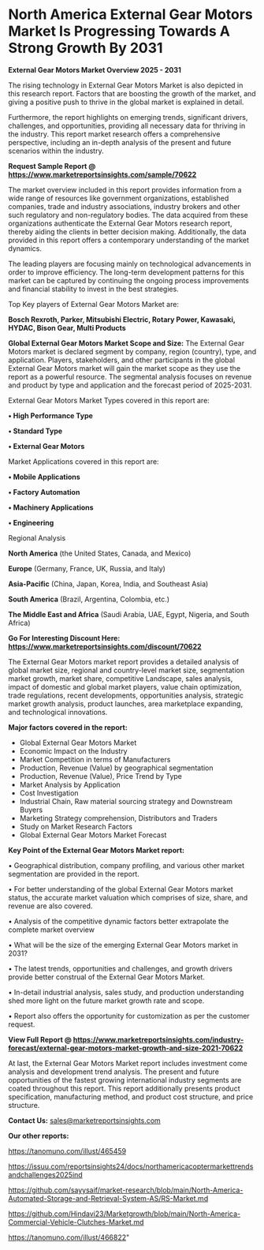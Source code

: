  # North America External Gear Motors Market Is Progressing Towards A Strong Growth By 2031

<Strong> External Gear Motors Market Overview 2025 - 2031</strong>

The rising technology in External Gear Motors Market is also depicted in this research report. Factors that are boosting the growth of the market, and giving a positive push to thrive in the global market is explained in detail.

Furthermore, the report highlights on emerging trends, significant drivers, challenges, and opportunities, providing all necessary data for thriving in the industry. This report market research offers a comprehensive perspective, including an in-depth analysis of the present and future scenarios within the industry.

<strong>Request Sample Report @ <a href=https://www.marketreportsinsights.com/sample/70622>https://www.marketreportsinsights.com/sample/70622</a></strong>

The market overview included in this report provides information from a wide range of resources like government organizations, established companies, trade and industry associations, industry brokers and other such regulatory and non-regulatory bodies. The data acquired from these organizations authenticate the External Gear Motors research report, thereby aiding the clients in better decision making. Additionally, the data provided in this report offers a contemporary understanding of the market dynamics.

The leading players are focusing mainly on technological advancements in order to improve efficiency. The long-term development patterns for this market can be captured by continuing the ongoing process improvements and financial stability to invest in the best strategies.

Top Key players of External Gear Motors Market are:

<strong>Bosch Rexroth, Parker, Mitsubishi Electric, Rotary Power, Kawasaki, HYDAC, Bison Gear, Multi Products</strong>

<strong><b>Global External Gear Motors Market Scope and Size:</b></strong>
The External Gear Motors market is declared segment by company, region (country), type, and application. Players, stakeholders, and other participants in the global External Gear Motors market will gain the market scope as they use the report as a powerful resource. The segmental analysis focuses on revenue and product by type and application and the forecast period of 2025-2031.

External Gear Motors Market Types covered in this report are:

<strong>• High Performance Type

• Standard Type

• External Gear Motors</strong>

Market Applications covered in this report are:

<strong>• Mobile Applications

• Factory Automation

• Machinery Applications

• Engineering</strong> 

Regional Analysis

<strong>North America</strong> (the United States, Canada, and Mexico)

<strong>Europe</strong> (Germany, France, UK, Russia, and Italy)

<strong>Asia-Pacific</strong> (China, Japan, Korea, India, and Southeast Asia)

<strong>South America</strong> (Brazil, Argentina, Colombia, etc.)

<strong>The Middle East and Africa</strong> (Saudi Arabia, UAE, Egypt, Nigeria, and South Africa)

<strong>Go For Interesting Discount Here: <a href=https://www.marketreportsinsights.com/discount/70622>https://www.marketreportsinsights.com/discount/70622</a></strong>

The External Gear Motors market report provides a detailed analysis of global market size, regional and country-level market size, segmentation market growth, market share, competitive Landscape, sales analysis, impact of domestic and global market players, value chain optimization, trade regulations, recent developments, opportunities analysis, strategic market growth analysis, product launches, area marketplace expanding, and technological innovations.

<strong><b>Major factors covered in the report:</b></strong>
<ul>
  <li>Global External Gear Motors Market </li>
  <li>Economic Impact on the Industry</li>
  <li>Market Competition in terms of Manufacturers</li>
  <li>Production, Revenue (Value) by geographical segmentation</li>
  <li>Production, Revenue (Value), Price Trend by Type</li>
  <li>Market Analysis by Application</li>
  <li>Cost Investigation</li>
  <li>Industrial Chain, Raw material sourcing strategy and Downstream Buyers</li>
  <li>Marketing Strategy comprehension, Distributors and Traders</li>
  <li>Study on Market Research Factors</li>
  <li>Global External Gear Motors Market Forecast</li>
</ul>

<strong><b>Key Point of the External Gear Motors Market report:</b></strong>

• Geographical distribution, company profiling, and various other market segmentation are provided in the report.

• For better understanding of the global External Gear Motors market status, the accurate market valuation which comprises of size, share, and revenue are also covered.

• Analysis of the competitive dynamic factors better extrapolate the complete market overview

• What will be the size of the emerging External Gear Motors market in 2031?

• The latest trends, opportunities and challenges, and growth drivers provide better construal of the External Gear Motors Market.

• In-detail industrial analysis, sales study, and production understanding shed more light on the future market growth rate and scope.

• Report also offers the opportunity for customization as per the customer request.

<strong><b>View Full Report @ <a href=https://www.marketreportsinsights.com/industry-forecast/external-gear-motors-market-growth-and-size-2021-70622>https://www.marketreportsinsights.com/industry-forecast/external-gear-motors-market-growth-and-size-2021-70622</a></b></strong>


At last, the External Gear Motors Market report includes investment come analysis and development trend analysis. The present and future opportunities of the fastest growing international industry segments are coated throughout this report. This report additionally presents product specification, manufacturing method, and product cost structure, and price structure.

<strong>Contact Us:</strong>
sales@marketreportsinsights.com

<strong>Our other reports:</strong>

<a href=https://tanomuno.com/illust/465459>https://tanomuno.com/illust/465459</a>

<a href=https://issuu.com/reportsinsights24/docs/northamericacoptermarkettrendsandchallenges2025ind>https://issuu.com/reportsinsights24/docs/northamericacoptermarkettrendsandchallenges2025ind</a>

<a href=https://github.com/sayysaif/market-research/blob/main/North-America-Automated-Storage-and-Retrieval-System-AS/RS-Market.md>https://github.com/sayysaif/market-research/blob/main/North-America-Automated-Storage-and-Retrieval-System-AS/RS-Market.md</a>

<a href=https://github.com/Hindavi23/Marketgrowth/blob/main/North-America-Commercial-Vehicle-Clutches-Market.md>https://github.com/Hindavi23/Marketgrowth/blob/main/North-America-Commercial-Vehicle-Clutches-Market.md</a>

<a href=https://tanomuno.com/illust/466822>https://tanomuno.com/illust/466822</a>"
